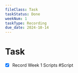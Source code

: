 ```yaml
---
fileClass: Task
taskStatus: Done
weekNum: 1
taskType: Recording
due_date: 2024-10-14
---
```


# Task
- [x] Record Week 1 Scripts #Script 


 
